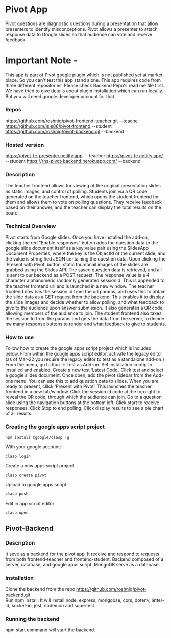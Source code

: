 # Pivot App

Pivot questions are diagnostic questions during a presentation that allow presenters to identify misconceptions.
Pivot allows a presenter to attach response data to Google slides so that audience can vote and receive feedback.

# Important Note -

This app is part of Pivot google plugin which is not published yet at market place. So you can't test this app stand alone. This app requires code from three different repositories. Please check Backend Repo's read me file first. We have tried to give details about plugin installation which can run locally. But you will need google developer account for that.

### Repos

https://github.com/roshnig/pivot-frontend-teacher.git --teache
https://github.com/isle88/pivot-frontend --student
https://github.com/roshnig/pivot-backend.git --backend

### Hosted version

https://pivot-fe-presenter.netlify.app -- teacher
https://pivot-fe.netlify.app/ --student
https://rhs-pivot-backend.herokuapp.com/ --backend

### Description

The teacher frontend allows for viewing of the original presentation slides as static images, and control of polling. Students join via a QR code generated on the teacher frontend, which opens the student frontend for them and allows them to vote on polling questions. They receive feedback based on their answer, and the teacher can display the total results on the board.

### Technical Overview

Pivot starts from Google slides. Once you have installed the add-on, clicking the red “Enable responses” button adds the question data to the google slide document itself as a key:value pair using the SlidesApp Document Properties, where the key is the ObjectId of the current slide, and the value is stringified JSON containing the question data.
Upon clicking the ‘Present with Pivot’ button, static thumbnail images of the slides are grabbed using the Slides API. The saved question data is retrieved, and all is sent to our backend as a POST request. The response value is a 4 character alphanumeric randomly generated sessionId. This is appended to the teacher frontend url and is launched in a new window.
The teacher frontend now has the session id from the url params, and uses this to obtain the slide data as a GET request from the backend. This enables it to display the slide images and decide whether to allow polling, and what feedback to give to the audience upon answer submission. It also generates a QR code, allowing members of the audience to join.
The student frontend also takes the session Id from the params and gets the data from the server, to decide hw many response buttons to render and what feedback to give to students.

### How to use

Follow how to create the google apps script project which is included below.
From within the google apps script editor, activate the legacy editor (as of Mar-22 you require the legacy editor to test as a standalone add-on.) From the menu, go to Run -> Test as Add-on. Set installation config to installed and enabled. Create a new test ‘Latest Code’. Click test and select a google slides document. Once open, add the pivot sidebar from the Add-ons menu. You can use this to add question data to slides. When you are ready to present, clilck ‘Present with Pivot’. This launches the teacher frontend in a new tab/window. Click the session id code at the top right to reveal the QR code, through which the audience can join. Go to a question slide using the navigation buttons at the bottom left. Click start to receive responses. Click Stop to end polling. Click display results to see a pie chart of all results.

### Creating the google apps script project

```
npm install @google/clasp -g
```

With your google account:

```
clasp login
```

Create a new apps script project

```
clasp create pivot
```

Upload to google apps script

```
clasp push
```

Edit in app script editor

```
clasp open

```

## Pivot-Backend

### Description

It seve as a backend for the pivot app. It receive and respond to requests from both frontend-teacher and frontend-student. Backend composed of a server, database, and google apps script. MongoDB serve as a database.

### Installation

Clone the backend from the repo https://github.com/roshnig/pivot-backend.git  
Run npm install. It will install node, express, mongoose, cors, dotenv, letter-id, socket-io, jest, nodemon and supertest.

### Running the backend

npm start command will start the backend.
